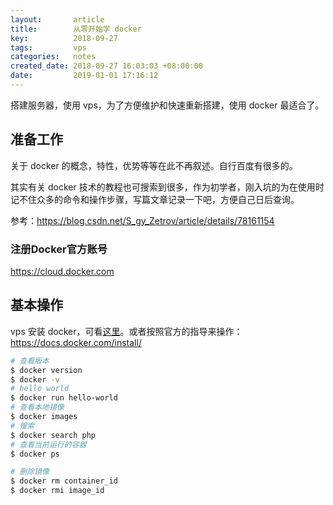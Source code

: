```yaml
---
layout:       article
title:        从零开始学 docker
key:          2018-09-27
tags:         vps
categories:   notes
created_date: 2018-09-27 16:03:03 +08:00:00
date:         2019-01-01 17:16:12
---
```


搭建服务器，使用 vps，为了方便维护和快速重新搭建，使用 docker 最适合了。

<!--more-->

## 准备工作

关于 docker 的概念，特性，优势等等在此不再叙述。自行百度有很多的。

其实有关 docker 技术的教程也可搜索到很多，作为初学者，刚入坑的为在使用时记不住众多的命令和操作步骤，写篇文章记录一下吧，方便自己日后查询。

参考：https://blog.csdn.net/S_gy_Zetrov/article/details/78161154

### 注册Docker官方账号

<https://cloud.docker.com>

## 基本操作

vps 安装 docker，可看[这里](../notes/vps-init.html#安装-docker)。或者按照官方的指导来操作：<https://docs.docker.com/install/>

```sh
# 查看版本
$ docker version
$ docker -v
# hello world
$ docker run hello-world
# 查看本地镜像
$ docker images
# 搜索
$ docker search php
# 查看当前运行的容器
$ docker ps

# 删除镜像
$ docker rm container_id
$ docker rmi image_id
```

